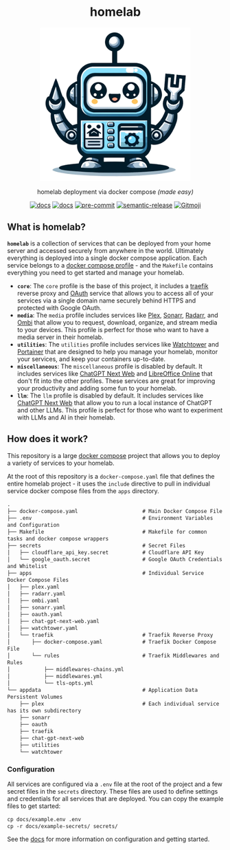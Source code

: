 <div align="center">
 <h1>homelab</h1>
  <a href="https://github.com/juftin/homelab">
    <img src="docs/static/homelab.png" alt="homelab" width="350" />
  </a>
  <p align="center">
    homelab deployment via docker compose <i>(made easy)</i>
  </p>
  <a href="https://github.com/juftin/homelab/"><img src="https://img.shields.io/github/v/release/juftin/homelab?color=blue&label=%F0%9F%A4%96%20homelab" alt="docs"></a>
  <a href="https://juftin.com/homelab/"><img src="https://img.shields.io/static/v1?message=docs&color=526CFE&logo=Material+for+MkDocs&logoColor=FFFFFF&label=" alt="docs"></a>
  <a href="https://github.com/pre-commit/pre-commit"><img src="https://img.shields.io/badge/pre--commit-enabled-lightgreen?logo=pre-commit" alt="pre-commit"></a>
  <a href="https://github.com/semantic-release/semantic-release"><img src="https://img.shields.io/badge/%20%20%F0%9F%93%A6%F0%9F%9A%80-semantic--release-e10079.svg" alt="semantic-release"></a>
  <a href="https://gitmoji.dev"><img src="https://img.shields.io/badge/gitmoji-%20😜%20😍-FFDD67.svg" alt="Gitmoji"></a>
</div>

## What is homelab?

**`homelab`** is a collection of services that can be deployed from your home server and accessed
securely from anywhere in the world. Ultimately everything is deployed into a single
docker compose application. Each service belongs to a [docker compose profile] - and the
`Makefile` contains everything you need to get started and manage your homelab.

-   **`core`**: The `core` profile is the base of this project, it includes a [traefik] reverse proxy
    and [OAuth] service that allows you to access all of your services via a single domain name
    securely behind HTTPS and protected with Google OAuth.
-   **`media`**: The `media` profile includes services like [Plex], [Sonarr], [Radarr], and
    [Ombi] that allow you to request, download, organize, and stream media to your devices. This profile
    is perfect for those who want to have a media server in their homelab.
-   **`utilities`**: The `utilities` profile includes services like [Watchtower] and [Portainer] that
    are designed to help you manage your homelab, monitor your services,
    and keep your containers up-to-date.
-   **`miscellaneous`**: The `miscellaneous` profile is disabled by default.
    It includes services like [ChatGPT Next Web] and [LibreOffice Online]
    that don't fit into the other profiles. These services are great for improving your
    productivity and adding some fun to your homelab.
-   **`llm`**: The `llm` profile is disabled by default.
    It includes services like [ChatGPT Next Web] that allow you to run a local instance of
    ChatGPT and other LLMs. This profile is perfect for those who want to experiment with
    LLMs and AI in their homelab.

## How does it work?

This repository is a large [docker compose](https://docs.docker.com/compose/)
project that allows you to deploy a variety of services to your homelab.

At the root of this repository is a `docker-compose.yaml` file that defines
the entire homelab project - it uses the `include` directive to pull in
individual service docker compose files from the `apps` directory.

```text
.
├── docker-compose.yaml                     # Main Docker Compose File
├── .env                                    # Environment Variables and Configuration
├── Makefile                                # Makefile for common tasks and docker compose wrappers
├── secrets                                 # Secret Files
│   ├── cloudflare_api_key.secret           # Cloudflare API Key
│   └── google_oauth.secret                 # Google OAuth Credentials and Whitelist
├── apps                                    # Individual Service Docker Compose Files
│   ├── plex.yaml
│   ├── radarr.yaml
│   ├── ombi.yaml
│   ├── sonarr.yaml
│   ├── oauth.yaml
│   ├── chat-gpt-next-web.yaml
│   ├── watchtower.yaml
│   └── traefik                             # Traefik Reverse Proxy
│       ├── docker-compose.yaml             # Traefik Docker Compose File
│       └── rules                           # Traefik Middlewares and Rules
│           ├── middlewares-chains.yml
│           ├── middlewares.yml
│           └── tls-opts.yml
└── appdata                                 # Application Data Persistent Volumes
    ├── plex                                # Each individual service has its own subdirectory
    ├── sonarr
    ├── oauth
    ├── traefik
    ├── chat-gpt-next-web
    ├── utilities
    └── watchtower
```

### Configuration

All services are configured via a `.env` file at the root of the project and a few secret
files in the `secrets` directory. These files are used to define settings and credentials
for all services that are deployed. You can copy the example files to get started:

```shell
cp docs/example.env .env
cp -r docs/example-secrets/ secrets/
```

See the [docs](https://juftin.github.io/homelab/) for more information on configuration and
getting started.

[traefik]: https://github.com/traefik/traefik
[OAuth]: https://github.com/thomseddon/traefik-forward-auth
[Plex]: https://www.plex.tv/
[Sonarr]: https://github.com/sonarr/sonarr
[Radarr]: https://github.com/Radarr/Radarr
[Ombi]: https://github.com/Ombi-app/Ombi
[ChatGPT Next Web]: https://github.com/ChatGPTNextWeb/ChatGPT-Next-Web
[Watchtower]: https://github.com/containrrr/watchtower
[LibreOffice Online]: https://www.libreoffice.org/
[Portainer]: https://github.com/portainer/portainer
[docker compose profile]: https://docs.docker.com/compose/profiles/
